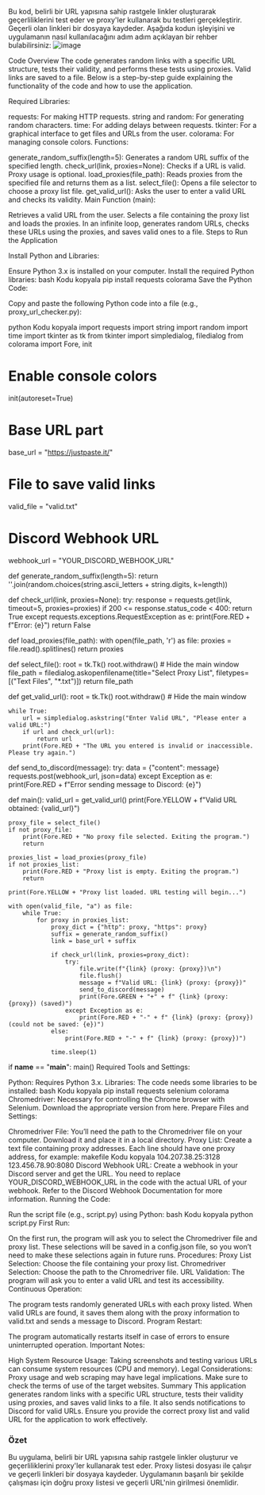 Bu kod, belirli bir URL yapısına sahip rastgele linkler oluşturarak geçerliliklerini test eder ve proxy'ler kullanarak bu testleri gerçekleştirir. Geçerli olan linkleri bir dosyaya kaydeder. Aşağıda kodun işleyişini ve uygulamanın nasıl kullanılacağını adım adım açıklayan bir rehber bulabilirsiniz:
![image](https://github.com/user-attachments/assets/6e0151f6-7231-4849-8845-0631c55995fe)


Code Overview
The code generates random links with a specific URL structure, tests their validity, and performs these tests using proxies. Valid links are saved to a file. Below is a step-by-step guide explaining the functionality of the code and how to use the application.

Required Libraries:

requests: For making HTTP requests.
string and random: For generating random characters.
time: For adding delays between requests.
tkinter: For a graphical interface to get files and URLs from the user.
colorama: For managing console colors.
Functions:

generate_random_suffix(length=5): Generates a random URL suffix of the specified length.
check_url(link, proxies=None): Checks if a URL is valid. Proxy usage is optional.
load_proxies(file_path): Reads proxies from the specified file and returns them as a list.
select_file(): Opens a file selector to choose a proxy list file.
get_valid_url(): Asks the user to enter a valid URL and checks its validity.
Main Function (main):

Retrieves a valid URL from the user.
Selects a file containing the proxy list and loads the proxies.
In an infinite loop, generates random URLs, checks these URLs using the proxies, and saves valid ones to a file.
Steps to Run the Application

Install Python and Libraries:

Ensure Python 3.x is installed on your computer.
Install the required Python libraries:
bash
Kodu kopyala
pip install requests colorama
Save the Python Code:

Copy and paste the following Python code into a file (e.g., proxy_url_checker.py):

python
Kodu kopyala
import requests
import string
import random
import time
import tkinter as tk
from tkinter import simpledialog, filedialog
from colorama import Fore, init

# Enable console colors
init(autoreset=True)

# Base URL part
base_url = "https://justpaste.it/"

# File to save valid links
valid_file = "valid.txt"

# Discord Webhook URL
webhook_url = "YOUR_DISCORD_WEBHOOK_URL"

def generate_random_suffix(length=5):
    return ''.join(random.choices(string.ascii_letters + string.digits, k=length))

def check_url(link, proxies=None):
    try:
        response = requests.get(link, timeout=5, proxies=proxies)
        if 200 <= response.status_code < 400:
            return True
    except requests.exceptions.RequestException as e:
        print(Fore.RED + f"Error: {e}")
    return False

def load_proxies(file_path):
    with open(file_path, 'r') as file:
        proxies = file.read().splitlines()
    return proxies

def select_file():
    root = tk.Tk()
    root.withdraw()  # Hide the main window
    file_path = filedialog.askopenfilename(title="Select Proxy List", filetypes=[("Text Files", "*.txt")])
    return file_path

def get_valid_url():
    root = tk.Tk()
    root.withdraw()  # Hide the main window

    while True:
        url = simpledialog.askstring("Enter Valid URL", "Please enter a valid URL:")
        if url and check_url(url):
            return url
        print(Fore.RED + "The URL you entered is invalid or inaccessible. Please try again.")

def send_to_discord(message):
    try:
        data = {"content": message}
        requests.post(webhook_url, json=data)
    except Exception as e:
        print(Fore.RED + f"Error sending message to Discord: {e}")

def main():
    valid_url = get_valid_url()
    print(Fore.YELLOW + f"Valid URL obtained: {valid_url}")

    proxy_file = select_file()
    if not proxy_file:
        print(Fore.RED + "No proxy file selected. Exiting the program.")
        return

    proxies_list = load_proxies(proxy_file)
    if not proxies_list:
        print(Fore.RED + "Proxy list is empty. Exiting the program.")
        return

    print(Fore.YELLOW + "Proxy list loaded. URL testing will begin...")

    with open(valid_file, "a") as file:
        while True:
            for proxy in proxies_list:
                proxy_dict = {"http": proxy, "https": proxy}
                suffix = generate_random_suffix()
                link = base_url + suffix

                if check_url(link, proxies=proxy_dict):
                    try:
                        file.write(f"{link} (proxy: {proxy})\n")
                        file.flush()
                        message = f"Valid URL: {link} (proxy: {proxy})"
                        send_to_discord(message)
                        print(Fore.GREEN + "+" + f" {link} (proxy: {proxy}) (saved)")
                    except Exception as e:
                        print(Fore.RED + "-" + f" {link} (proxy: {proxy}) (could not be saved: {e})")
                else:
                    print(Fore.RED + "-" + f" {link} (proxy: {proxy})")

                time.sleep(1)

if __name__ == "__main__":
    main()
Required Tools and Settings:

Python: Requires Python 3.x.
Libraries: The code needs some libraries to be installed:
bash
Kodu kopyala
pip install requests selenium colorama
Chromedriver: Necessary for controlling the Chrome browser with Selenium. Download the appropriate version from here.
Prepare Files and Settings:

Chromedriver File: You’ll need the path to the Chromedriver file on your computer. Download it and place it in a local directory.
Proxy List: Create a text file containing proxy addresses. Each line should have one proxy address, for example:
makefile
Kodu kopyala
104.207.38.25:3128
123.456.78.90:8080
Discord Webhook URL: Create a webhook in your Discord server and get the URL. You need to replace YOUR_DISCORD_WEBHOOK_URL in the code with the actual URL of your webhook. Refer to the Discord Webhook Documentation for more information.
Running the Code:

Run the script file (e.g., script.py) using Python:
bash
Kodu kopyala
python script.py
First Run:

On the first run, the program will ask you to select the Chromedriver file and proxy list. These selections will be saved in a config.json file, so you won’t need to make these selections again in future runs.
Procedures:
Proxy List Selection: Choose the file containing your proxy list.
Chromedriver Selection: Choose the path to the Chromedriver file.
URL Validation: The program will ask you to enter a valid URL and test its accessibility.
Continuous Operation:

The program tests randomly generated URLs with each proxy listed. When valid URLs are found, it saves them along with the proxy information to valid.txt and sends a message to Discord.
Program Restart:

The program automatically restarts itself in case of errors to ensure uninterrupted operation.
Important Notes:

High System Resource Usage: Taking screenshots and testing various URLs can consume system resources (CPU and memory).
Legal Considerations: Proxy usage and web scraping may have legal implications. Make sure to check the terms of use of the target websites.
Summary
This application generates random links with a specific URL structure, tests their validity using proxies, and saves valid links to a file. It also sends notifications to Discord for valid URLs. Ensure you provide the correct proxy list and valid URL for the application to work effectively.

### Özet

Bu uygulama, belirli bir URL yapısına sahip rastgele linkler oluşturur ve geçerliliklerini proxy'ler kullanarak test eder. Proxy listesi dosyası ile çalışır ve geçerli linkleri bir dosyaya kaydeder. Uygulamanın başarılı bir şekilde çalışması için doğru proxy listesi ve geçerli URL'nin girilmesi önemlidir.

